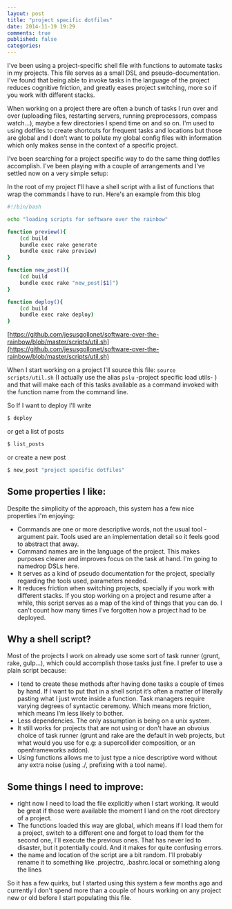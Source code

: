 ```yaml
---
layout: post
title: "project specific dotfiles"
date: 2014-11-19 19:29
comments: true
published: false
categories: 
---
```


I've been using a project-specific shell file with functions to automate tasks in my projects. This file serves as a small DSL and pseudo-documentation. I've found that being able to invoke tasks in the language of the project reduces cognitive friction, and greatly eases project switching, more so if you work with different stacks.

<!-- More -->

When working on a project there are often a bunch of tasks I run over and over (uploading files, restarting servers, running preprocessors, compass watch…), maybe a few directories I spend time on and so on. I'm used to using dotfiles to create shortcuts for frequent tasks and locations but those are global and I don’t want to pollute my global config files with information which only makes sense in the context of a specific project.

I’ve been searching for a project specific way to do the same thing dotfiles accomplish. I've been playing with a couple of arrangements and I've settled now on a very simple setup:

In the root of my project I'll have a shell script with a list of functions that wrap the commands I have to run. Here's an example from this blog

```bash
#!/bin/bash

echo "loading scripts for software over the rainbow"

function preview(){
    (cd build 
    bundle exec rake generate
    bundle exec rake preview)
}

function new_post(){
    (cd build
    bundle exec rake "new_post[$1]")
}

function deploy(){
    (cd build
    bundle exec rake deploy)
}
```

[https://github.com/jesusgollonet/software-over-the-rainbow/blob/master/scripts/util.sh](https://github.com/jesusgollonet/software-over-the-rainbow/blob/master/scripts/util.sh)

When I start working on a project I'll source this file: `source scripts/util.sh` (I actually use the alias `pslu` -project specific load utils- ) and that will make each of this tasks available as a command invoked with the function name from the command line.

So If I want to deploy I'll write

```bash
$ deploy
```

or get a list of posts

```bash
$ list_posts
```

or create a new post 

```bash
$ new_post "project specific dotfiles"
```

## Some properties I like:
Despite the simplicity of the approach, this system has a few nice properties I'm enjoying:

- Commands are one or more descriptive words, not the usual tool -argument pair. Tools used are an implementation detail so it feels good to abstract that away.
- Command names are in the language of the project. This makes purposes clearer and improves focus on the task at hand. I'm going to namedrop DSLs here.
- It serves as a kind of pseudo documentation for the project, specially regarding the tools used, parameters needed. 
- It reduces friction when switching projects, specially if you work with different stacks. 
If you stop working on a project and resume after a while, this script serves as a map of the kind of things that you can do. I can’t count how many times I’ve forgotten how a project had to be deployed.

## Why a shell script? 
Most of the projects I work on already use some sort of task runner (grunt, rake, gulp…), which could accomplish those tasks just fine. I prefer to use a plain script because:

- I tend to create these methods after having done tasks a couple of times by hand. If I want to put that in a shell script it’s often a matter of literally pasting what I just wrote inside a function. Task managers require varying degrees of syntactic ceremony. Which means more friction, which means I’m less likely to bother.
- Less dependencies. The only assumption is being on a unix system.
- It still works for projects that are not using or don't have an obvoius choice of task runner (grunt and rake are the default in web projects, but what would you use for e.g: a supercollider composition, or an openframeworks addon).
- Using functions allows me to just type a nice descriptive word without any extra noise (using ./, prefixing with a tool name).

## Some things I need to improve:
- right now I need to load the file explicitly when I start working. It would be great if those were available the moment I land on the root directory of a project.
- The functions loaded this way are global, which means if I load them for a project, switch to a different one and forget to load them for the second one, I'll execute the previous ones. That has never led to disaster, but it potentially could. And it makes for quite confusing errors. 
- the name and location of the script are a bit random. I'll probably rename it to something like .projectrc, .bashrc.local or something along the lines

So it has a few quirks, but I started using this system a few months ago and currently I don't spend more than a couple of hours working on any project new or old before I start populating this file.
